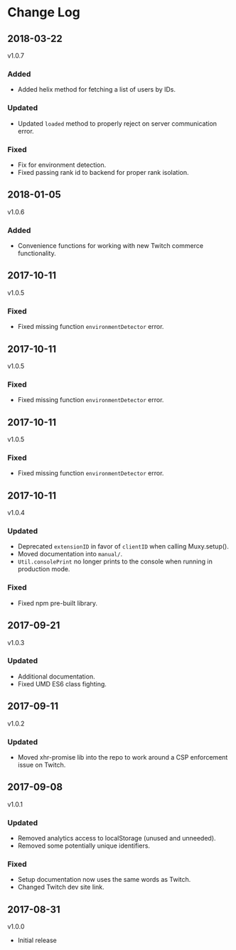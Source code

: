 # Change Log

## 2018-03-22
v1.0.7

### Added
- Added helix method for fetching a list of users by IDs.

### Updated
- Updated `loaded` method to properly reject on server communication error.

### Fixed
- Fix for environment detection.
- Fixed passing rank id to backend for proper rank isolation.

## 2018-01-05
v1.0.6

### Added
- Convenience functions for working with new Twitch commerce functionality.

## 2017-10-11
v1.0.5

### Fixed
- Fixed missing function `environmentDetector` error.

## 2017-10-11
v1.0.5

### Fixed
- Fixed missing function `environmentDetector` error.

## 2017-10-11
v1.0.5

### Fixed
- Fixed missing function `environmentDetector` error.

## 2017-10-11
v1.0.4

### Updated
- Deprecated `extensionID` in favor of `clientID` when calling Muxy.setup().
- Moved documentation into `manual/`.
- `Util.consolePrint` no longer prints to the console when running in production mode.

### Fixed
- Fixed npm pre-built library.

## 2017-09-21
v1.0.3

### Updated
- Additional documentation.
- Fixed UMD ES6 class fighting.

## 2017-09-11
v1.0.2

### Updated
- Moved xhr-promise lib into the repo to work around a CSP enforcement issue on Twitch.


## 2017-09-08
v1.0.1

### Updated
- Removed analytics access to localStorage (unused and unneeded).
- Removed some potentially unique identifiers.

### Fixed
- Setup documentation now uses the same words as Twitch.
- Changed Twitch dev site link.


## 2017-08-31
v1.0.0

- Initial release
